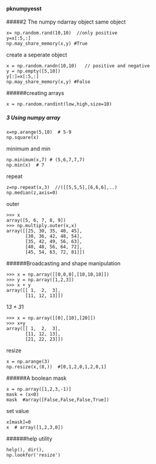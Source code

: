 #### pknumpyesst
#####2 The numpy ndarray object
same object
```
x= np.random.rand(10,10)  //only positive
y=x[:5,:]
np.may_share_memory(x,y) #True
```

create a seperate object
```
x = np.random.randn(10,10)   // positive and negative
y = np.empty([5,10])
y[:]=x[:5,:]
np.may_share_memory(x,y) #False 
```

######creating arrays
```
x = np.random.randint(low,high,size=10)
```
##### 3 Using numpy array
```
x=np.arange(5,10)  # 5-9
np.square(x)
```
minimum and min
```
np.minimum(x,7) # (5,6,7,7,7)
np.min(x)  # 7
```
repeat
```
z=np.repeat(x,3)  //([[5,5,5],[6,6,6],..)
np.median(z,axis=0)
```
outer
```
>>> x
array([5, 6, 7, 8, 9])
>>> np.multiply.outer(x,x)
array([[25, 30, 35, 40, 45],
       [30, 36, 42, 48, 54],
       [35, 42, 49, 56, 63],
       [40, 48, 56, 64, 72],
       [45, 54, 63, 72, 81]])
```
######Broadcasting and shape manipulation
```
>>> x = np.array([[0,0,0],[10,10,10]])
>>> y = np.array([1,2,3])
>>> x + y
array([[ 1,  2,  3],
       [11, 12, 13]])
```
1*3 + 3*1
```
>>> x = np.array([[0],[10],[20]])
>>> x+y
array([[ 1,  2,  3],
       [11, 12, 13],
       [21, 22, 23]])
```
resize
```
x = np.arange(3)
np.resize(x,(8,))  #[0,1,2,0,1,2,0,1]
```
######A boolean mask
```
x = np.array([1,2,3,-1)]
mask = (x<0)
mask  #array([False,False,False,True])
```
set value
```
x[mask]=0
x  # array([1,2,3,0])
```
######help utility
```
help(), dir(),
np.lookfor('resize')
```
